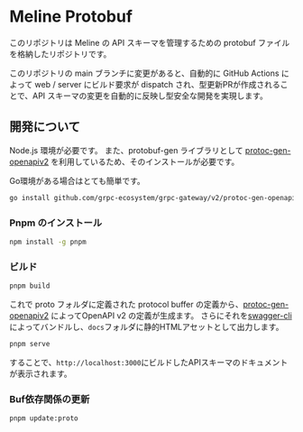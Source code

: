 # Meline Protobuf

このリポジトリは Meline の API スキーマを管理するための protobuf ファイルを格納したリポジトリです。

このリポジトリの main ブランチに変更があると、自動的に GitHub Actions によって web / server にビルド要求が dispatch され、型更新PRが作成されることで、API スキーマの変更を自動的に反映し型安全な開発を実現します。

## 開発について

Node.js 環境が必要です。
また、protobuf-gen ライブラリとして [protoc-gen-openapiv2](https://github.com/googleapis/googleapis) を利用しているため、そのインストールが必要です。

Go環境がある場合はとても簡単です。

```bash
go install github.com/grpc-ecosystem/grpc-gateway/v2/protoc-gen-openapiv2@latest
```

### Pnpm のインストール

```bash
npm install -g pnpm
```

### ビルド

```bash
pnpm build
```

これで proto フォルダに定義された protocol buffer の定義から、[protoc-gen-openapiv2](https://github.com/googleapis/googleapis) によってOpenAPI v2 の定義が生成ます。
さらにそれを[swagger-cli](https://github.com/APIDevTools/swagger-cli)によってバンドルし、`docs`フォルダに静的HTMLアセットとして出力します。

```bash
pnpm serve
```

することで、`http://localhost:3000`にビルドしたAPIスキーマのドキュメントが表示されます。

### Buf依存関係の更新

```bash
pnpm update:proto
```
